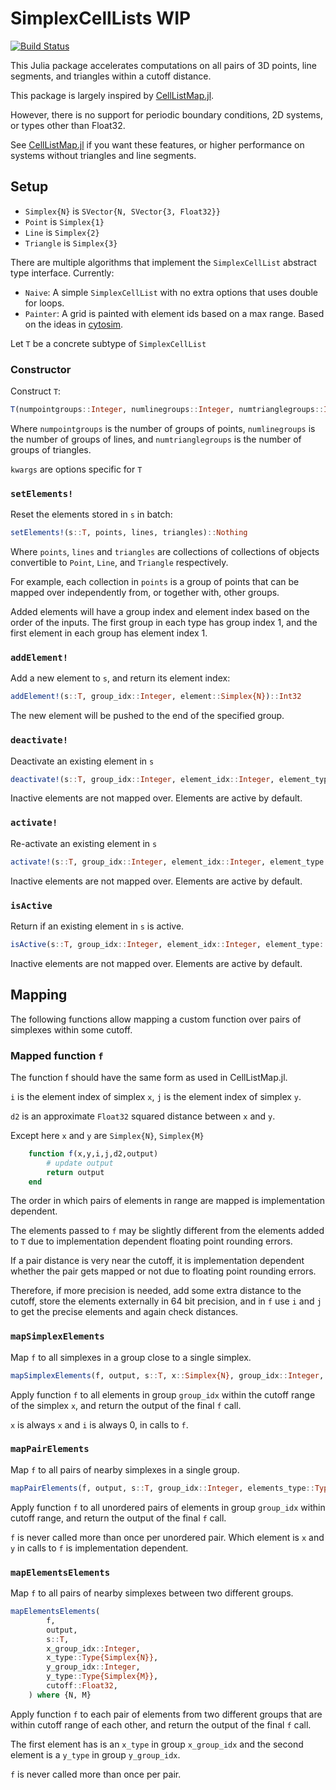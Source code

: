 # SimplexCellLists WIP

[![Build Status](https://github.com/medyan-dev/SimplexCellLists.jl/actions/workflows/CI.yml/badge.svg?branch=main)](https://github.com/medyan-dev/SimplexCellLists.jl/actions/workflows/CI.yml?query=branch%3Amain)

This Julia package accelerates computations on all pairs of 3D points, line segments, and triangles within a cutoff distance.

This package is largely inspired by [CellListMap.jl](https://github.com/m3g/CellListMap.jl).

However, there is no support for periodic boundary conditions, 2D systems, or types other than Float32.

See [CellListMap.jl](https://github.com/m3g/CellListMap.jl) if you want these features, or higher performance on systems without triangles and line segments.


## Setup

- `Simplex{N}` is `SVector{N, SVector{3, Float32}}`
- `Point` is `Simplex{1}`
- `Line` is `Simplex{2}`
- `Triangle` is `Simplex{3}`

There are multiple algorithms that implement the `SimplexCellList` abstract type interface.
Currently:
- `Naive`: A simple `SimplexCellList` with no extra options that uses double for loops.
- `Painter`: A grid is painted with element ids based on a max range. Based on the ideas in [cytosim](https://gitlab.com/f-nedelec/cytosim/-/blob/af739d2ff768628e4737d3a75457676e1a7f4287/src/sim/fiber_grid.h).

Let `T` be a concrete subtype of `SimplexCellList`

### Constructor
Construct `T`:

```julia
T(numpointgroups::Integer, numlinegroups::Integer, numtrianglegroups::Integer; kwargs...)::T
```

Where `numpointgroups` is the number of groups of points, `numlinegroups` is the number of groups of lines,
and `numtrianglegroups` is the number of groups of triangles.

`kwargs` are options specific for `T`

### `setElements!`
Reset the elements stored in `s` in batch:

```julia
setElements!(s::T, points, lines, triangles)::Nothing
```

Where `points`, `lines` and `triangles` are collections of collections of objects convertible to 
`Point`, `Line`, and `Triangle` respectively.

For example, each collection in `points` is a group of points that can be mapped over independently from, or together with, other groups.

Added elements will have a group index and element index based on the order of the inputs.
The first group in each type has group index 1, and the first element in each group has element index 1.

### `addElement!`
Add a new element to `s`, and return its element index:

```julia
addElement!(s::T, group_idx::Integer, element::Simplex{N})::Int32
```
The new element will be pushed to the end of the specified group.

### `deactivate!`
Deactivate an existing element in `s`

```julia
deactivate!(s::T, group_idx::Integer, element_idx::Integer, element_type::Type{Simplex{N}})::Nothing
```
Inactive elements are not mapped over. Elements are active by default.

### `activate!`
Re-activate an existing element in `s`

```julia
activate!(s::T, group_idx::Integer, element_idx::Integer, element_type::Type{Simplex{N}})::Nothing
```
Inactive elements are not mapped over. Elements are active by default.

### `isActive`
Return if an existing element in `s` is active.

```julia
isActive(s::T, group_idx::Integer, element_idx::Integer, element_type::Type{Simplex{N}})::Bool
```
Inactive elements are not mapped over. Elements are active by default.

## Mapping

The following functions allow mapping a custom function over pairs of simplexes within some cutoff.

### Mapped function `f`

The function f should have the same form as used in CellListMap.jl.

`i` is the element index of simplex `x`, `j` is the element index of simplex `y`. 

`d2` is an approximate `Float32` squared distance between `x` and `y`.

Except here `x` and `y` are `Simplex{N}`, `Simplex{M}`

```julia
    function f(x,y,i,j,d2,output)
        # update output
        return output
    end
```

The order in which pairs of elements in range are mapped is implementation dependent.

The elements passed to `f` may be slightly different from the elements added to `T` due to implementation dependent floating point rounding errors.

If a pair distance is very near the cutoff, it is implementation dependent whether the pair gets mapped or not due to floating point rounding errors.

Therefore, if more precision is needed, add some extra distance to the cutoff, store the elements externally in 64 bit precision, and in `f` use `i` and `j` to get the precise elements and again check distances.

### `mapSimplexElements`

Map `f` to all simplexes in a group close to a single simplex.

```julia
mapSimplexElements(f, output, s::T, x::Simplex{N}, group_idx::Integer, elements_type::Type{Simplex{M}}, cutoff::Float32) where {N, M}
```

Apply function `f` to all elements in group `group_idx` within the cutoff range of the simplex `x`, and
return the output of the final `f` call.

`x` is always `x` and `i` is always 0, in calls to `f`.

### `mapPairElements`

Map `f` to all pairs of nearby simplexes in a single group.

```julia
mapPairElements(f, output, s::T, group_idx::Integer, elements_type::Type{Simplex{N}}, cutoff::Float32) where {N}
```
Apply function `f` to all unordered pairs of elements in group `group_idx` within cutoff range, and return the output of the final `f` call.

`f` is never called more than once per unordered pair. Which element is `x` and `y` in calls to `f` is implementation dependent.


### `mapElementsElements`

Map `f` to all pairs of nearby simplexes between two different groups.

```julia
mapElementsElements(
        f, 
        output, 
        s::T, 
        x_group_idx::Integer, 
        x_type::Type{Simplex{N}}, 
        y_group_idx::Integer, 
        y_type::Type{Simplex{M}}, 
        cutoff::Float32,
    ) where {N, M}
```
Apply function `f` to each pair of elements from two different groups that are within cutoff range of each other, and return the output of the final `f` call.

The first element has is an `x_type` in group `x_group_idx` and the second element is a `y_type` in group `y_group_idx`.

`f` is never called more than once per pair.
